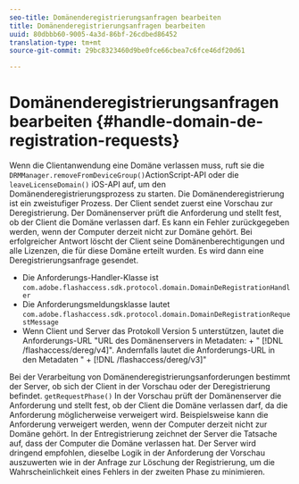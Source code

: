 ```yaml
---
seo-title: Domänenderegistrierungsanfragen bearbeiten
title: Domänenderegistrierungsanfragen bearbeiten
uuid: 80dbbb60-9005-4a3d-86bf-26cdbed86452
translation-type: tm+mt
source-git-commit: 29bc8323460d9be0fce66cbea7c6fce46df20d61

---
```



# Domänenderegistrierungsanfragen bearbeiten {#handle-domain-de-registration-requests}

Wenn die Clientanwendung eine Domäne verlassen muss, ruft sie die `DRMManager.removeFromDeviceGroup()`ActionScript-API oder die `leaveLicenseDomain()` iOS-API auf, um den Domänenderegistrierungsprozess zu starten. Die Domänenderegistrierung ist ein zweistufiger Prozess. Der Client sendet zuerst eine Vorschau zur Deregistrierung. Der Domänenserver prüft die Anforderung und stellt fest, ob der Client die Domäne verlassen darf. Es kann ein Fehler zurückgegeben werden, wenn der Computer derzeit nicht zur Domäne gehört. Bei erfolgreicher Antwort löscht der Client seine Domänenberechtigungen und alle Lizenzen, die für diese Domäne erteilt wurden. Es wird dann eine Deregistrierungsanfrage gesendet.

* Die Anforderungs-Handler-Klasse ist `com.adobe.flashaccess.sdk.protocol.domain.DomainDeRegistrationHandler`
* Die Anforderungsmeldungsklasse lautet `com.adobe.flashaccess.sdk.protocol.domain.DomainDeRegistrationRequestMessage`
* Wenn Client und Server das Protokoll Version 5 unterstützen, lautet die Anforderungs-URL &quot;URL des Domänenservers in Metadaten: + &quot; [!DNL /flashaccess/dereg/v4]&quot;. Andernfalls lautet die Anforderungs-URL in den Metadaten &quot; + [!DNL /flashaccess/dereg/v3]&quot;

Bei der Verarbeitung von Domänenderegistrierungsanforderungen bestimmt der Server, ob sich der Client in der Vorschau oder der Deregistrierung befindet. `getRequestPhase()` In der Vorschau prüft der Domänenserver die Anforderung und stellt fest, ob der Client die Domäne verlassen darf, da die Anforderung möglicherweise verweigert wird. Beispielsweise kann die Anforderung verweigert werden, wenn der Computer derzeit nicht zur Domäne gehört. In der Entregistrierung zeichnet der Server die Tatsache auf, dass der Computer die Domäne verlassen hat. Der Server wird dringend empfohlen, dieselbe Logik in der Anforderung der Vorschau auszuwerten wie in der Anfrage zur Löschung der Registrierung, um die Wahrscheinlichkeit eines Fehlers in der zweiten Phase zu minimieren.
